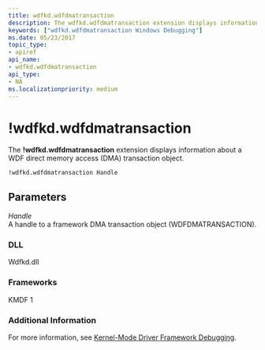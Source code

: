 ```yaml
---
title: wdfkd.wdfdmatransaction
description: The wdfkd.wdfdmatransaction extension displays information about a WDF direct memory access (DMA) transaction object.
keywords: ["wdfkd.wdfdmatransaction Windows Debugging"]
ms.date: 05/23/2017
topic_type:
- apiref
api_name:
- wdfkd.wdfdmatransaction
api_type:
- NA
ms.localizationpriority: medium
---
```


# !wdfkd.wdfdmatransaction


The **!wdfkd.wdfdmatransaction** extension displays information about a WDF direct memory access (DMA) transaction object.

```dbgcmd
!wdfkd.wdfdmatransaction Handle
```

## <span id="Parameters"></span><span id="parameters"></span><span id="PARAMETERS"></span>Parameters


<span id="_______Handle______"></span><span id="_______handle______"></span><span id="_______HANDLE______"></span> *Handle*   
A handle to a framework DMA transaction object (WDFDMATRANSACTION).

### <span id="DLL"></span><span id="dll"></span>DLL

Wdfkd.dll

### <span id="Frameworks"></span><span id="frameworks"></span><span id="FRAMEWORKS"></span>Frameworks

KMDF 1

### <span id="Additional_Information"></span><span id="additional_information"></span><span id="ADDITIONAL_INFORMATION"></span>Additional Information

For more information, see [Kernel-Mode Driver Framework Debugging](kernel-mode-driver-framework-debugging.md).

 

 





